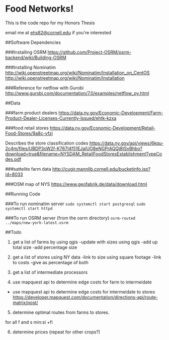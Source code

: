 # Food Networks!
This is the code repo for my Honors Thesis

email me at ehs82@cornell.edu if you're interested

##Software Dependencies

###Installing OSRM
https://github.com/Project-OSRM/osrm-backend/wiki/Building-OSRM

###Installing Nominatim
http://wiki.openstreetmap.org/wiki/Nominatim/Installation_on_CentOS
http://wiki.openstreetmap.org/wiki/Nominatim/Installation


###Reference for netflow with Gurobi
http://www.gurobi.com/documentation/7.0/examples/netflow_py.html

##Data

###farm product dealers
https://data.ny.gov/Economic-Development/Farm-Product-Dealer-Licenses-Currently-Issued/ehtk-kzxa

###food retail stores
https://data.ny.gov/Economic-Development/Retail-Food-Stores/9a8c-vfzj

Describes the store classification codes
 https://data.ny.gov/api/views/6kqu-2c4m/files/UBDP3oW2f-K767I4f51EJaIUO8eNGPrAQQj8tSvBhbo?download=true&filename=NYSDAM_RetailFoodStoresEstablishmentTypeCodes.pdf

###sattelite farm data
http://cugir.mannlib.cornell.edu/bucketinfo.jsp?id=8033


###OSM map of NYS
https://www.geofabrik.de/data/download.html

##Running Code

###To run nominatim server
`sudo systemctl start postgresql`
`sudo systemctl start httpd`

###To run OSRM server (from the osrm directory)
`osrm-routed ../maps/new-york-latest.osrm`


##Todo

1. get a list of farms by using qgis
-update with sizes using qgis
-add up total size
-add percentage size

2. get a list of stores using NY data
-link to size using square footage
-link to costs
-give as percentage of both

3. get a list of intermediate processors

4. use mapquest api to determine edge costs for farm to intermeidate
- use mapquest api to determine edge costs for intermeidate to stores
https://developer.mapquest.com/documentation/directions-api/route-matrix/post/

5. determine optimal routes from farms to stores.

for all f and s
min:si +fi


6. determine prices
(repeat for other crops?)



